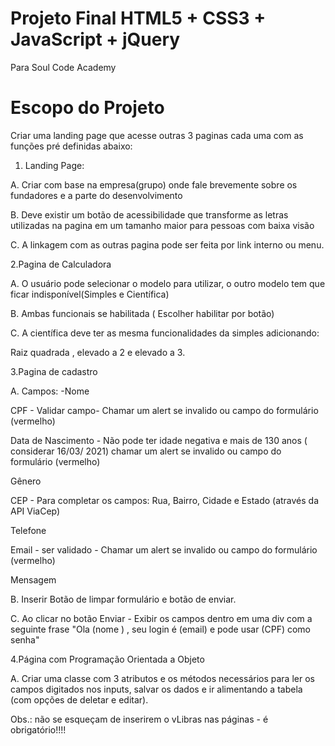 # Projeto Final HTML5 + CSS3 + JavaScript + jQuery
Para Soul Code Academy

# Escopo do Projeto

Criar uma landing page que acesse outras 3 paginas cada uma com as funções pré definidas abaixo:

1. Landing Page:

A. Criar com base na empresa(grupo) onde fale brevemente sobre os fundadores e a parte do desenvolvimento

B. Deve existir um botão de acessibilidade que transforme as letras utilizadas na pagina em um tamanho maior para pessoas com baixa visão

C. A linkagem com as outras pagina pode ser feita por link interno ou menu.



2.Pagina de Calculadora

A. O usuário pode selecionar o modelo para utilizar, o outro modelo tem que ficar indisponível(Simples e Científica)

B. Ambas funcionais se habilitada ( Escolher habilitar por botão)

C. A científica deve ter as mesma funcionalidades da simples adicionando:

Raiz quadrada , elevado a 2 e elevado a 3.



3.Pagina de cadastro

A. Campos: -Nome

CPF - Validar campo- Chamar um alert se invalido ou campo do formulário (vermelho)

Data de Nascimento - Não pode ter idade negativa e mais de 130 anos ( considerar 16/03/ 2021) chamar um alert se invalido ou campo do formulário (vermelho)

Gênero

CEP - Para completar os campos: Rua, Bairro, Cidade e Estado (através da API ViaCep)

Telefone

Email - ser validado - Chamar um alert se invalido ou campo do formulário (vermelho)

Mensagem

B. Inserir Botão de limpar formulário e botão de enviar.

C. Ao clicar no botão Enviar - Exibir os campos dentro em uma div com a seguinte frase "Ola (nome ) , seu login é (email) e pode usar (CPF) como senha"

4.Página com Programação Orientada a Objeto

A. Criar uma classe com 3 atributos e os métodos necessários para ler os campos digitados nos inputs, salvar os dados e ir alimentando a tabela (com opções de deletar e editar).



Obs.: não se esqueçam de inserirem o vLibras nas páginas - é obrigatório!!!!
